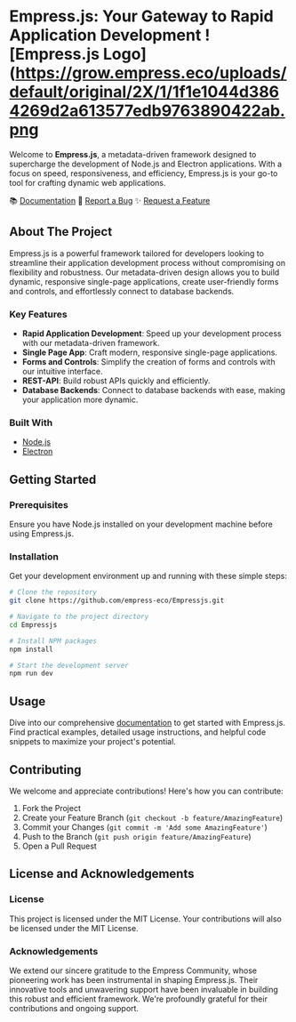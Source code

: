 # Empress.js: Your Gateway to Rapid Application Development ![Empress.js Logo](https://grow.empress.eco/uploads/default/original/2X/1/1f1e1044d3864269d2a613577edb9763890422ab.png

Welcome to **Empress.js**, a metadata-driven framework designed to supercharge the development of Node.js and Electron applications. With a focus on speed, responsiveness, and efficiency, Empress.js is your go-to tool for crafting dynamic web applications.

📚 [Documentation](https://grow.empress.eco/)
🐞 [Report a Bug](https://github.com/empress-eco/Empressjs/issues)
✨ [Request a Feature](https://github.com/empress-eco/Empressjs/issues)

## About The Project

Empress.js is a powerful framework tailored for developers looking to streamline their application development process without compromising on flexibility and robustness. Our metadata-driven design allows you to build dynamic, responsive single-page applications, create user-friendly forms and controls, and effortlessly connect to database backends.

### Key Features

- **Rapid Application Development**: Speed up your development process with our metadata-driven framework.
- **Single Page App**: Craft modern, responsive single-page applications.
- **Forms and Controls**: Simplify the creation of forms and controls with our intuitive interface.
- **REST-API**: Build robust APIs quickly and efficiently.
- **Database Backends**: Connect to database backends with ease, making your application more dynamic.

### Built With

- [Node.js](https://nodejs.org/)
- [Electron](https://www.electronjs.org/)

## Getting Started

### Prerequisites

Ensure you have Node.js installed on your development machine before using Empress.js.

### Installation

Get your development environment up and running with these simple steps:

```sh
# Clone the repository
git clone https://github.com/empress-eco/Empressjs.git

# Navigate to the project directory
cd Empressjs

# Install NPM packages
npm install

# Start the development server
npm run dev
```

## Usage

Dive into our comprehensive [documentation](https://grow.empress.eco/) to get started with Empress.js. Find practical examples, detailed usage instructions, and helpful code snippets to maximize your project's potential.

## Contributing

We welcome and appreciate contributions! Here's how you can contribute:

1. Fork the Project
2. Create your Feature Branch (`git checkout -b feature/AmazingFeature`)
3. Commit your Changes (`git commit -m 'Add some AmazingFeature'`)
4. Push to the Branch (`git push origin feature/AmazingFeature`)
5. Open a Pull Request

## License and Acknowledgements

### License

This project is licensed under the MIT License. Your contributions will also be licensed under the MIT License.

### Acknowledgements

We extend our sincere gratitude to the Empress Community, whose pioneering work has been instrumental in shaping Empress.js. Their innovative tools and unwavering support have been invaluable in building this robust and efficient framework. We're profoundly grateful for their contributions and ongoing support.